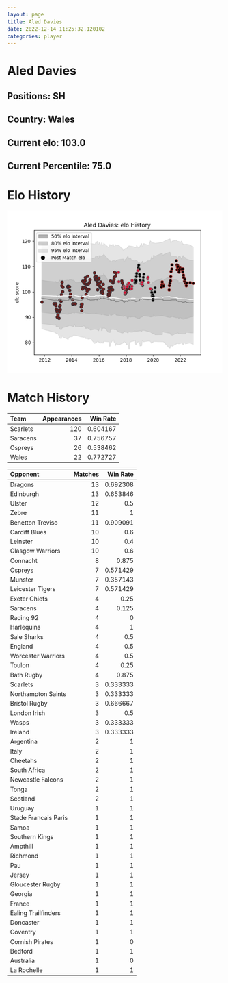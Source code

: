 ```yaml
---  
layout: page  
title: Aled Davies  
date: 2022-12-14 11:25:32.120102  
categories: player  
---
```

# Aled Davies

## Positions: SH

## Country: Wales

## Current elo: 103.0

## Current Percentile: 75.0

# Elo History


![elo history](history_AledDavies.png)
# Match History


| Team     |   Appearances |   Win Rate |
|:---------|--------------:|-----------:|
| Scarlets |           120 |   0.604167 |
| Saracens |            37 |   0.756757 |
| Ospreys  |            26 |   0.538462 |
| Wales    |            22 |   0.772727 |

| Opponent             |   Matches |   Win Rate |
|:---------------------|----------:|-----------:|
| Dragons              |        13 |   0.692308 |
| Edinburgh            |        13 |   0.653846 |
| Ulster               |        12 |   0.5      |
| Zebre                |        11 |   1        |
| Benetton Treviso     |        11 |   0.909091 |
| Cardiff Blues        |        10 |   0.6      |
| Leinster             |        10 |   0.4      |
| Glasgow Warriors     |        10 |   0.6      |
| Connacht             |         8 |   0.875    |
| Ospreys              |         7 |   0.571429 |
| Munster              |         7 |   0.357143 |
| Leicester Tigers     |         7 |   0.571429 |
| Exeter Chiefs        |         4 |   0.25     |
| Saracens             |         4 |   0.125    |
| Racing 92            |         4 |   0        |
| Harlequins           |         4 |   1        |
| Sale Sharks          |         4 |   0.5      |
| England              |         4 |   0.5      |
| Worcester Warriors   |         4 |   0.5      |
| Toulon               |         4 |   0.25     |
| Bath Rugby           |         4 |   0.875    |
| Scarlets             |         3 |   0.333333 |
| Northampton Saints   |         3 |   0.333333 |
| Bristol Rugby        |         3 |   0.666667 |
| London Irish         |         3 |   0.5      |
| Wasps                |         3 |   0.333333 |
| Ireland              |         3 |   0.333333 |
| Argentina            |         2 |   1        |
| Italy                |         2 |   1        |
| Cheetahs             |         2 |   1        |
| South Africa         |         2 |   1        |
| Newcastle Falcons    |         2 |   1        |
| Tonga                |         2 |   1        |
| Scotland             |         2 |   1        |
| Uruguay              |         1 |   1        |
| Stade Francais Paris |         1 |   1        |
| Samoa                |         1 |   1        |
| Southern Kings       |         1 |   1        |
| Ampthill             |         1 |   1        |
| Richmond             |         1 |   1        |
| Pau                  |         1 |   1        |
| Jersey               |         1 |   1        |
| Gloucester Rugby     |         1 |   1        |
| Georgia              |         1 |   1        |
| France               |         1 |   1        |
| Ealing Trailfinders  |         1 |   1        |
| Doncaster            |         1 |   1        |
| Coventry             |         1 |   1        |
| Cornish Pirates      |         1 |   0        |
| Bedford              |         1 |   1        |
| Australia            |         1 |   0        |
| La Rochelle          |         1 |   1        |